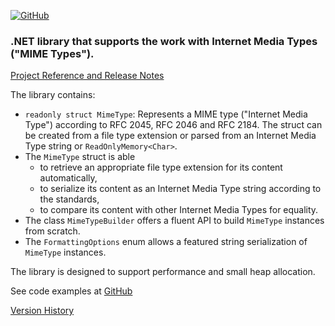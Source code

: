 [![GitHub](https://img.shields.io/github/license/FolkerKinzel/MimeTypes)](https://github.com/FolkerKinzel/MimeTypes/blob/master/LICENSE)


### .NET library that supports the work with Internet Media Types ("MIME Types").
[Project Reference and Release Notes](https://github.com/FolkerKinzel/MimeTypes/releases/tag/v2.0.0-beta.1)

The library contains:
- `readonly struct MimeType`: Represents a MIME type ("Internet Media Type") according to RFC 2045, RFC 2046 and RFC 2184. The struct can be created from a file type extension or parsed from an Internet Media Type string or `ReadOnlyMemory<Char>`.
- The `MimeType` struct is able 
  - to retrieve an appropriate file type extension for its content automatically,
  - to serialize its content as an Internet Media Type string according to the standards,
  - to compare its content with other Internet Media Types for equality.
- The class `MimeTypeBuilder` offers a fluent API to build `MimeType` instances from scratch.
- The `FormattingOptions` enum allows a featured string serialization of `MimeType` instances.

The library is designed to support performance and small heap allocation.

See code examples at [GitHub](https://github.com/FolkerKinzel/MimeTypes)


[Version History](https://github.com/FolkerKinzel/MimeTypes/releases)




